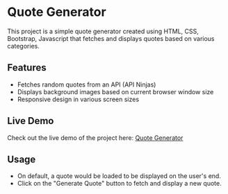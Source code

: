 # Quote Generator

This project is a simple quote generator created using HTML, CSS, Bootstrap, Javascript that fetches and displays quotes based on various categories.

## Features

- Fetches random quotes from an API (API Ninjas)
- Displays background images based on current browser window size
- Responsive design in various screen sizes

## Live Demo

Check out the live demo of the project here: [Quote Generator](https://bodhiong.github.io/Quote-Generator/)

## Usage
- On default, a quote would be loaded to be displayed on the user's end.
- Click on the "Generate Quote" button to fetch and display a new quote.
